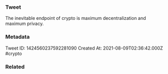 ### Tweet
The inevitable endpoint of crypto is maximum decentralization and maximum privacy.

### Metadata
Tweet ID: 1424560237592281090
Created At: 2021-08-09T02:36:42.000Z
#crypto 

### Related

